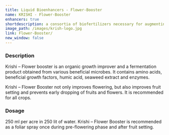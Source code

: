 ```yaml
---
title: Liquid Bioenhancers - Flower-Booster
name: KRISHI - Flower-Booster
enhancers: true
shortdescription: a consortia of biofertilizers necessary for augmenting vegetative growth of mulberry
image_path: /images/krish-logo.jpg
link: Flower-Booster/
new_window: false
---
```

### Description
Krishi – Flower booster is an organic growth improver and a fermentation product obtained
from various beneficial microbes. It contains amino acids, beneficial growth factors, humic
acid, seaweed extract and enzymes.

Krishi – Flower Booster not only improves flowering, but also improves fruit setting and
prevents early dropping of fruits and flowers. It is recommended for all crops.
### Dosage
250 ml per acre in 250 lit of water. Krishi – Flower Booster is recommended as a foliar
spray once during pre-flowering phase and after fruit setting.
